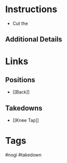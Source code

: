# Instructions
- Cut the 
## Additional Details
# Links
## Positions
- [[Back]]
## Takedowns
- [[Knee Tap]]
# Tags
#nogi #takedown 